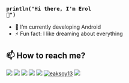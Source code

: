 ### <code>println("Hi there, I'm Erol 👋")</code> 

<!-- 🔭 I’m currently working on <a href="https://github.com/erolaksoy/KotlinAppForMyServer">Kotlin App with Backend .Net Core</a>-->
- 🌱 I’m currently developing Android
- ⚡ Fun fact: I like dreaming about everything


## 📫 How to reach me?

[![](https://img.shields.io/twitter/follow/eaksoy113?style=social)](https://www.twitter.com/eaksoy113)
[![](https://img.shields.io/github/followers/erolaksoy?style=social)](https://www.github.com/erolaksoy)
<a href="mailto:erolaksoy98@gmail.com"><img src="https://img.shields.io/badge/Gmail-D14836?style=for-the-badge&logo=gmail&logoColor=white"/></a>
<a href="mailto:erolaksoy@outlook.com"><img src="https://img.shields.io/badge/Microsoft_Outlook-0078D4?style=for-the-badge&logo=microsoft-outlook&logoColor=white"/></a>
<a href="https://linkedin.com/in/erol-aksoy" target="_blank"><img src="https://img.shields.io/badge/LinkedIn-0077B5?style=for-the-badge&logo=linkedin&logoColor=white"/></a>
<a href="https://instagram.com/eaksoy13" target="_blank"><img src="https://img.shields.io/badge/Instagram-E4405F?style=for-the-badge&logo=instagram&logoColor=white" alt="eaksoy13"/></a>
<a href="https://reddit.com/user/pcparticle" target="_blank"><img src="https://img.shields.io/badge/Reddit-FF4500?style=for-the-badge&logo=reddit&logoColor=white" /></a>
